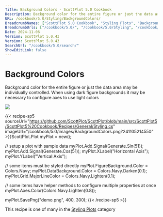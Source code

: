 ```yaml
---
Title: Background Colors - ScottPlot 5.0 Cookbook
Description: Background color for the entire figure or just the data area may be individually controlled. When using dark figure backgrounds it may be necessary to configure axes to use light colors
URL: /cookbook/5.0/Styling/BackgroundColors/
BreadcrumbNames: ["ScottPlot 5.0 Cookbook", "Styling Plots", "Background Colors"]
BreadcrumbUrls: ["/cookbook/5.0/", "/cookbook/5.0/Styling", "/cookbook/5.0/Styling/BackgroundColors"]
Date: 2024-11-06
Version: ScottPlot 5.0.43
Version: ScottPlot 5.0.43
SearchUrl: "/cookbook/5.0/search/"
ShowEditLink: false
---
```



<div class='d-flex align-items-center mt-5'>
<h1 class='me-2 text-dark my-0 border-0'>Background Colors</h1>
</div>

Background color for the entire figure or just the data area may be individually controlled. When using dark figure backgrounds it may be necessary to configure axes to use light colors

[![](/cookbook/5.0/images/BackgroundColors.png?241105214550)](/cookbook/5.0/images/BackgroundColors.png?241105214550)

{{< recipe-sp5 sourceUrl="https://github.com/ScottPlot/ScottPlot/blob/main/src/ScottPlot5/ScottPlot5%20Cookbook/Recipes/General/Styling.cs" imageUrl="/cookbook/5.0/images/BackgroundColors.png?241105214550" >}}ScottPlot.Plot myPlot = new();

// setup a plot with sample data
myPlot.Add.Signal(Generate.Sin(51));
myPlot.Add.Signal(Generate.Cos(51));
myPlot.XLabel("Horizontal Axis");
myPlot.YLabel("Vertical Axis");

// some items must be styled directly
myPlot.FigureBackground.Color = Colors.Navy;
myPlot.DataBackground.Color = Colors.Navy.Darken(0.1);
myPlot.Grid.MajorLineColor = Colors.Navy.Lighten(0.1);

// some items have helper methods to configure multiple properties at once
myPlot.Axes.Color(Colors.Navy.Lighten(0.8));

myPlot.SavePng("demo.png", 400, 300);
{{< /recipe-sp5 >}}

<div class='my-5 text-center'>This recipe is one of many in the <a href='/cookbook/5.0/Styling'>Styling Plots</a> category</div>



